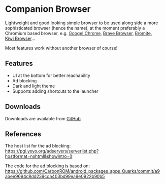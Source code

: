 # Companion Browser
Lightweight and good looking simple browser to be used along side a more sophisticated browser (hence the name), at the moment preferably a Chromium based browser, e.g. [Googel Chrome](https://play.google.com/store/apps/details?id=com.android.chrome), [Brave Browser](https://play.google.com/store/apps/details?id=com.brave.browser), [Bromite](https://www.bromite.org/), [Kiwi Browser](https://play.google.com/store/apps/details?id=com.kiwibrowser.browser)...

Most features work without another browser of course!

## Features
* UI at the bottom for better reachability
* Ad blocking
* Dark and light theme
* Supports adding shortcuts to the launcher

## Downloads
Downloads are available from [GitHub](https://github.com/badener95/Companion-Browser/releases/latest)

## References
The host list for the ad blocking: https://pgl.yoyo.org/adservers/serverlist.php?hostformat=nohtml&showintro=0

The code for the ad blocking is based on: https://github.com/CarbonROM/android_packages_apps_Quarks/commit/a9abee9694c8dd239cda403bd99ea9e0922b90b5
